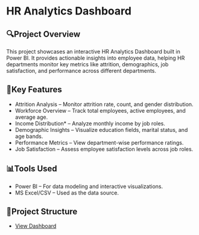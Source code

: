 # HR Analytics Dashboard
    
## 🔍Project Overview
  This project showcases an interactive HR Analytics Dashboard built in Power BI. It provides actionable insights into employee data, helping HR departments monitor key metrics like attrition, demographics, job satisfaction, and performance across different departments.

## 📌Key Features
- Attrition Analysis – Monitor attrition rate, count, and gender distribution.
- Workforce Overview – Track total employees, active employees, and average age.
- Income Distribution* – Analyze monthly income by job roles.
- Demographic Insights – Visualize education fields, marital status, and age bands.
- Performance Metrics – View department-wise performance ratings.
- Job Satisfaction – Assess employee satisfaction levels across job roles.

## 📊Tools Used
- Power BI – For data modeling and interactive visualizations.
- MS Excel/CSV – Used as the data source.

## 📁Project Structure
- <a href="https://github.com/MuthuDK/HR-Analytics-Dashboard/blob/main/HR%20Analytics%20Dashboard">View Dashboard</a>


